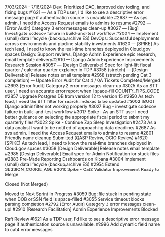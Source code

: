 7/03/2024 - 7/16/2024
Dev:
Prioritized DAC, improved dev tooling, and fixing bugs
#1621 — As a TDP user, I'd like to see a descriptive error message page if authentication source is unavailable 
#2687 — As sys admin, I need the Access Request emails to admins to resume
#2792 — [Error Audit] Category 3 error messages clean-up
#3027 — [Bug] Investigate codecov failure in build-and-test workflow
#3004 — Implement (small) data lifecycle (backup/archive ES)
DevOps:
Successful deployments across environments and pipeline stability investments
#1620 — [SPIKE] As tech lead, I need to know the real-time branches deployed in Cloud.gov spaces
Design:
Support reviews, Django Admin Experience epic research, email template delivery#2910 — Django Admin Experience Improvements Research Session
#3057 — [Design Deliverable] Spec for light-lift fiscal quarter / calendar quarter explainer in TDP
#3058 (stretch) — [Design Deliverable] Release notes email template
#2968 (stretch pending Cat 3 completion) — Update Error Audit for Cat 4 / QA
Tickets
Completed/Merged
#2693 [Error Audit] Category 2 error messages clean-up 
 #3025 As an STT user, I need an accurate error report when I space-fill COUNTY_FIPS_CODE
#2857 Upgrade Postgres DB from version 12 to version 15
#2950 As tech lead, I need the STT filter for search_indexes to be updated
#3002 [BUG] Django admin filter not working properly
#3027 Bug - investigate codecov failure in build-and-test workflow
#3017 Spike - As an STT user I need better guidance on selecting the appropriate fiscal period to submit my quarterly files
#3022 Spike - Continue Zap Sleep Investigation
#2473 As a data analyst I want to be notified of approaching data deadlines
#2687 As sys admin, I need the Access Request emails to admins to resume
#2801 Friendly name cleanup
Submitted (QASP Review, OCIO Review)
#1620 [SPIKE] As tech lead, I need to know the real-time branches deployed in Cloud.gov spaces
#3058 [Design Deliverable] Release notes email template
#2985 [Design Deliverable] Email spec for Admin Notification for stuck files
#2883 Pre-Made Reporting Dashboards on Kibana
#3004 Implement (small) data lifecycle (backup/archive ES)
#2954 Extend SESSION_COOKIE_AGE
#3016 Spike - Cat2 Validator Improvement
Ready to Merge

Closed (Not Merged)

Moved to Next Sprint 
In Progress 
#3059 Bug: file stuck in pending state when DOB or SSN field is space-filled
#3055 Service timeout blocks parsing completion
#2792 [Error Audit] Category 3 error messages clean-upI
#2910 [Research Facilitation] Admin Experience Improvements
Blocked

Raft Review
#1621 As a TDP user, I'd like to see a descriptive error message page if authentication source is unavailable.
#2996 Add dynamic field name to cat4 error messages
